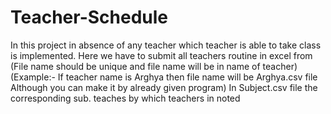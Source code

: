 # Teacher-Schedule
In this project in absence of any teacher which teacher is able to take class is implemented.
Here we have to submit all teachers routine in excel from 
(File name should be unique and file name will be in name of teacher)
(Example:- If teacher name is Arghya then file name will be Arghya.csv file
Although you can make it by already given program)
In Subject.csv file the corresponding sub. teaches by which teachers in noted
